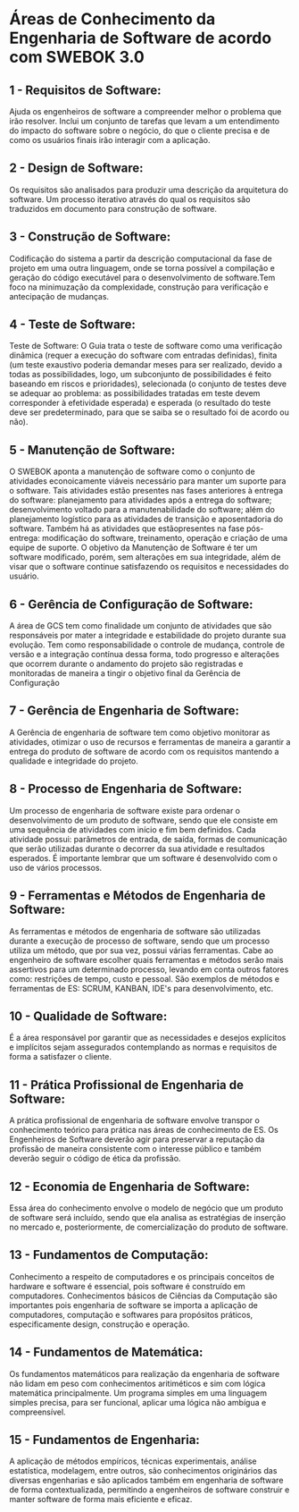 ﻿# Áreas de Conhecimento da Engenharia de Software de acordo com SWEBOK 3.0

## 1 - Requisitos de Software:  

Ajuda os engenheiros de software a compreender melhor o problema que irão resolver. Inclui um conjunto de tarefas que levam a um entendimento do impacto do software sobre o negócio, do que o cliente precisa e de como os usuários finais irão interagir com a aplicação.

## 2 - Design de Software:  

Os requisitos são analisados para produzir uma descrição da arquitetura do software. Um processo iterativo através do qual os requisitos são traduzidos em documento para construção de software.

## 3 - Construção de Software:  

Codificação do sistema a partir da descrição computacional da fase de projeto em uma outra linguagem, onde se torna possível a compilação e geração do código executável para o desenvolvimento de software.Tem foco na minimuzação da complexidade, construção para verificação e antecipação de mudanças.

## 4 - Teste de Software:  

Teste de Software: O Guia trata o teste de software como uma verificação dinâmica (requer a execução do software com entradas definidas), finita (um teste exaustivo poderia demandar meses para ser realizado, devido a todas as possibilidades, logo, um subconjunto de possibilidades é feito baseando em riscos e prioridades), selecionada (o conjunto de testes deve se adequar ao problema: as possibilidades tratadas em teste devem corresponder à efetividade esperada) e esperada (o resultado do teste deve ser predeterminado, para que se saiba se o resultado foi de acordo ou não).

## 5 - Manutenção de Software: 

O SWEBOK aponta a manutenção de software como o conjunto de atividades econoicamente viáveis necessário para manter um suporte para o software. Tais atividades estão presentes nas fases anteriores à entrega do software: planejamento para atividades após a entrega do software; desenvolvimento voltado para a manutenabilidade do software; além do planejamento logístico para as atividades de transição e aposentadoria do software. Também há as atividades que estãopresentes na fase pós-entrega: modificação do software, treinamento, operação e criação de uma equipe de suporte. O objetivo da Manutenção de Software é ter um software modificado, porém, sem alterações em sua integridade, além de visar que o software continue satisfazendo os requisitos e necessidades do usuário.

## 6 - Gerência de Configuração de Software: 

A área de GCS tem como finalidade um conjunto de atividades que são responsáveis por mater a integridade e estabilidade do projeto durante sua evolução. Tem como responsabilidade o controle de mudança, controle de versão e a integração contínua dessa forma, todo progresso e alterações que ocorrem durante o andamento do projeto são registradas e monitoradas de maneira a tingir o objetivo final da Gerência de Configuração

## 7 - Gerência de Engenharia de Software:  

A Gerência de engenharia de software tem como objetivo monitorar as atividades, otimizar o uso de recursos e ferramentas de maneira a garantir a entrega do produto de software de acordo com os requisitos mantendo a qualidade e integridade do projeto.

## 8 - Processo de Engenharia de Software:  

Um processo de engenharia de software existe para ordenar o desenvolvimento de um produto de software, sendo que ele consiste em uma sequência de atividades com início e fim bem definidos. Cada atividade possui: parâmetros de entrada, de saída, formas de comunicação que serão utilizadas durante o decorrer da sua atividade e resultados esperados. É importante lembrar que um software é desenvolvido com o uso de vários processos.

## 9 - Ferramentas e Métodos de Engenharia de Software:

As ferramentas e métodos de engenharia de software são utilizadas durante a execução de processo de software, sendo que um processo utiliza um método, que por sua vez, possui várias ferramentas. Cabe ao engenheiro de software escolher quais ferramentas e métodos serão mais assertivos para um determinado processo, levando em conta outros fatores como: restrições de tempo, custo e pessoal. São exemplos de métodos e ferramentas de ES: SCRUM, KANBAN, IDE's para desenvolvimento, etc.

## 10 - Qualidade de Software:  

É a área responsável por garantir que as necessidades e desejos explícitos e implícitos sejam assegurados contemplando as normas e requisitos de forma a satisfazer o cliente.

## 11 - Prática Profissional de Engenharia de Software:

A prática profissional de engenharia de software envolve transpor o conhecimento teórico para prática nas áreas de conhecimento de ES. Os Engenheiros de Software deverão agir para preservar a reputação da profissão de maneira consistente com o interesse público e também deverão seguir o código de ética da profissão.

## 12 - Economia de Engenharia de Software: 

Essa área do conhecimento envolve o modelo de negócio que um produto de software será incluído, sendo que ela analisa as estratégias de inserção no mercado e, posteriormente, de comercialização do produto de software.

## 13 - Fundamentos de Computação:  

Conhecimento a respeito de computadores e os principais conceitos de hardware e software é essencial, pois software 
é construído em computadores. Conhecimentos básicos de Ciências da Computação são importantes pois engenharia de software 
se importa a aplicação de computadores, computação e softwares para propósitos práticos, especificamente design, construção e operação.

## 14 - Fundamentos de Matemática:  

Os fundamentos matemáticos para realização da engenharia de software não lidam em peso com conhecimentos aritiméticos e sim 
com lógica matemática principalmente. Um programa simples em uma linguagem simples precisa, para ser funcional, aplicar uma lógica 
não ambígua e compreensível.

## 15 - Fundamentos de Engenharia:  

A aplicação de métodos empíricos, técnicas experimentais, análise estatística, modelagem, entre outros, são conhecimentos originários 
das diversas engenharias e são aplicados também em engenharia de software de forma contextualizada, permitindo a engenheiros 
de software construir e manter software de forma mais eficiente e eficaz.




